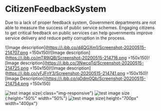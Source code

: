 # CitizenFeedbackSystem
Due to a lack of proper feedback system, Government departments are not able to measure the success of public service schemes. Engaging citizens to get critical feedback on public services can help governments improve service delivery and reduce petty corruption in the process. 


![Image description](https://i.ibb.co/d4QGXm1/Screenshot-20200515-214707.png =150x150)![Image description](https://i.ibb.co/mTR9jQB/Screenshot-20200515-214716.png =150x150)![Image description](https://i.ibb.co/3NwcqTd/Screenshot-20200515-214725.png =150x150)![Image description](https://i.ibb.co/yFJFnY3/Screenshot-20200515-214741.png =150x150)![Image Description](https://i.ibb.co/qDdm0Qb/Screenshot-20200515-214754.png =150x150)


![test image size](/img/post-bg-2015.jpg){:class="img-responsive"}
![test image size](/img/post-bg-2015.jpg){:height="50%" width="50%"}
![test image size](/img/post-bg-2015.jpg){:height="700px" width="400px"}
